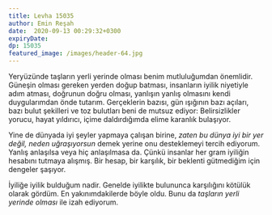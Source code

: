 ```yaml
---
title: Levha 15035 
author: Emin Reşah
date:  2020-09-13 00:29:32+0300
expiryDate:
dp: 15035
featured_image: /images/header-64.jpg
---
```


Yeryüzünde taşların yerli yerinde olması benim mutluluğumdan önemlidir. Güneşin olması gereken
yerden doğup batması, insanların iyilik niyetiyle adım atması, doğrunun doğru olması, yanlışın yanlış
olmasını kendi duygularımdan önde tutarım. Gerçeklerin bazısı, gün ışığının bazı açıları, bazı bulut
şekilleri ve toz bulutları beni de mutsuz ediyor: Belirsizlikler yorucu, hayat yıldırıcı, içime
daldırdığımda elime karanlık bulaşıyor. 

Yine de dünyada iyi şeyler yapmaya çalışan birine, *zaten bu dünya iyi bir yer değil, neden
uğraşıyorsun* demek yerine onu desteklemeyi tercih ediyorum. Yanlış anlaşılsa veya hiç anlaşılmasa
da. Çünkü insanlar her gram iyiliğin hesabını tutmaya alışmış. Bir hesap, bir karşılık, bir beklenti
gütmediğim için dengeler şaşıyor. 

İyiliğe iyilik bulduğum nadir. Genelde iyilikte bulununca karşılığını kötülük olarak
gördüm. En yakınımdakilerde böyle oldu. Bunu da *taşların yerli yerinde olması* ile izah
ediyorum.
